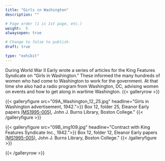 ```yaml
---
title: "Girls in Washington"
description: ""

# Page order (1 is 1st page, etc.)
weight:  5
alwaysopen: true

# Change to false to publish.
draft: true

type: "exhibit"
---
```

During World War II Early wrote a series of articles for the King Features Syndicate on “Girls in Washington.” These informed the many hundreds of women who had come to Washington to work for the government. At that time she also had a radio program from Washington, DC, advising women on events and how to get along in wartime Washington.
{{< galleryrow >}}

{{< galleryfigure src="09A_Washington_12_25.jpg"
           headline="Girls in Washington advertisement, 1942.">}} Box 12, folder 25, Eleanor Early papers [(MS1995-005)](https://bc-primo.hosted.exlibrisgroup.com/permalink/f/l6ucgu/ALMA-BC21311150800001021), John J. Burns Library, Boston College."
{{< /galleryfigure >}}

{{< galleryfigure src="09B_img109.jpg"
           headline="Contract with King Features Syndicate Inc., 1942.">}} Box 12, folder 12, Eleanor Early papers [(MS1995-005)](https://bc-primo.hosted.exlibrisgroup.com/permalink/f/l6ucgu/ALMA-BC21311150800001021), John J. Burns Library, Boston College." 
{{< /galleryfigure >}}

{{< /galleryrow >}}
